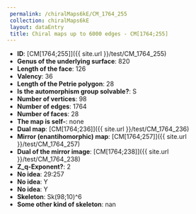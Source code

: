```yaml
--- 
 permalink: /chiralMaps6kE/CM_1764_255 
 collection: chiralMaps6kE
 layout: dataEntry
 title: Chiral maps up to 6000 edges - CM[1764;255]
---
```


- **ID**: [CM[1764;255]]({{ site.url }}/test/CM_1764_255)
- **Genus of the underlying surface**: 820
- **Length of the face**: 126
- **Valency**: 36
- **Length of the Petrie polygon**: 28
- **Is the automorphism group solvable?**: S
- **Number of vertices**: 98
- **Number of edges**: 1764
- **Number of faces**: 28
- **The map is self-**: none
- **Dual map**: [CM[1764;236]]({{ site.url }}/test/CM_1764_236)
- **Mirror (enantihomorphic) map**: [CM[1764;257]]({{ site.url }}/test/CM_1764_257)
- **Dual of the mirror image**: [CM[1764;238]]({{ site.url }}/test/CM_1764_238)
- **Z_q-Exponent?**: 2
- **No idea**:  29:257
- **No idea**: Y
- **No idea**: Y
- **Skeleton**: Sk(98;10)^6
- **Some other kind of skeleton**: nan
